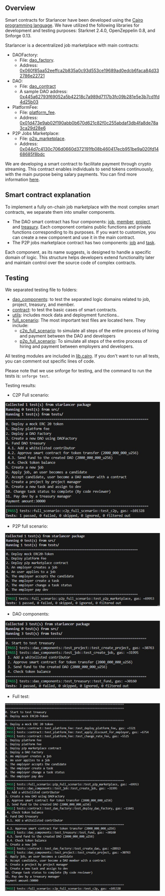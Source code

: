 ## Overview

Smart contracts for Starlancer have been developed using the [Cairo programming language](https://book.cairo-lang.org/). We have utilized the following libraries for development and testing purposes: Starknet 2.4.0, OpenZeppelin 0.8, and Snforge 0.13.

Starlancer is a decentralized job marketplace with main contracts:
- DAOFactory:
    - File: [dao_factory](starlancer/src/contracts/dao_factory.cairo).
    - Address: [0x060f85aa52eeffca2b835a0c93d553ce19689ad0edcb6faca84d332786e22721](https://testnet.starkscan.co/contract/0x060f85aa52eeffca2b835a0c93d553ce19689ad0edcb6faca84d332786e22721)
- DAO:
    - File: [dao_contract](starlancer/src/contracts/dao_contract.cairo)
    - A sample DAO address: [0x445a62793f69052a5b42218c7a989d7117b3fc09b281e5e3b7cd1fd4d25b03](https://testnet.starkscan.co/contract/0x445a62793f69052a5b42218c7a989d7117b3fc09b281e5e3b7cd1fd4d25b03)
- PlatformFee:
    - File: [platform_fee](starlancer/src/contracts/platform_fee.cairo).
    - Address: [0x01d473e9ab02f190abb0b670d621c82f0c255abdaf3db4fa8de78a3ca29d28e6](https://testnet.starkscan.co/contract/0x01d473e9ab02f190abb0b670d621c82f0c255abdaf3db4fa8de78a3ca29d28e6)
- P2P Jobs Marketplace:
    - File: [p2p_marketplace](starlancer/src/contracts/p2p_marketplace.cairo).
    - Address: [0x044d7c4130c706d0660d372191fb08b460417ecb951be9a020fd1468685f8bdc](https://testnet.starkscan.co/contract/0x044d7c4130c706d0660d372191fb08b460417ecb951be9a020fd1468685f8bdc)

We are developing a smart contract to facilitate payment through crypto streaming. This contract enables individuals to send tokens continuously, with the main purpose being salary payments. You can find more information [here](starpayment/src/stream_contract.cairo).

## Smart contract explanation

To implement a fully on-chain job marketplace with the most complex smart contracts, we separate them into smaller components.

- The DAO smart contract has four components: [job](starlancer/src/components/dao/job.cairo), [member](starlancer/src/components/dao/member.cairo), [project](starlancer/src/components/dao/project.cairo), and [treasury]((starlancer/src/components/dao/treasury.cairo)). Each component contains public functions and private functions corresponding to its purposes. If you want to customize, you can create a new component and use it in the main contract.
- The P2P jobs marketplace contract has two components: [job](starlancer/src/components/p2p/job.cairo) and [task](starlancer/src/components/p2p/task.cairo).

Each component, as its name suggests, is designed to handle a specific domain of logic. This structure helps developers extend functionality later and maintain control over the source code of complex contracts.

## Testing

We separated testing file to folders: 
- [dao_components](starlancer/tests/dao_components/): to test the separated logic domains related to job, project, treasury, and member.
- [contract](starlancer/tests/contract/): to test the basic cases of smart contracts.
- [utils](starlancer/tests/utils/): includes mock data and deployment functions..
- [full_scenario](starlancer/tests/full_scenario/): The most important test files are located here. They include:
    - [c2p_full_scenario](starlancer/tests/full_scenario/c2p_full_scenario.cairo): to simulate all steps of the entire process of hiring and payment between the DAO and developers
    - [p2p_full_scenario](starlancer/tests/full_scenario/p2p_full_scenario.cairo): To simulate all steps of the entire process of hiring and payment between employers and developers.

All testing modules are included in [lib.cairo](starlancer/tests/lib.cairo). If you don't want to run all tests, you can comment out specific lines of code.

Please note that we use snforge for testing, and the command to run the tests is: ```snforge test```.

Testing results:
- C2P Full scenario:

![](docs/c2p_full_scenario.jpg)

- P2P full scenario:

![](docs/p2p_full_scenario.jpg)

- DAO components:

![](docs/dao_components.jpg)

- Full test:

![](docs/full_test.jpg)



